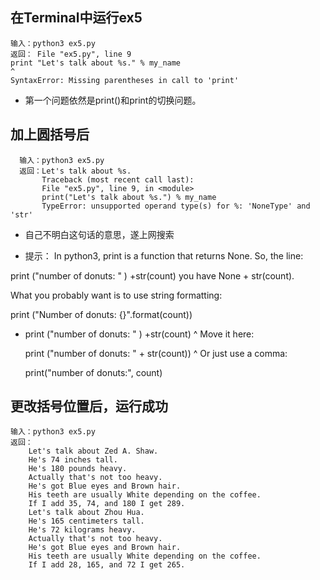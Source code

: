 ## 在Terminal中运行ex5

    输入：python3 ex5.py
    返回： File "ex5.py", line 9
    print "Let's talk about %s." % my_name
    ^
    SyntaxError: Missing parentheses in call to 'print'

- 第一个问题依然是print()和print的切换问题。

## 加上圆括号后

      输入：python3 ex5.py
      返回：Let's talk about %s.
           Traceback (most recent call last):
           File "ex5.py", line 9, in <module>
           print("Let's talk about %s.") % my_name
           TypeError: unsupported operand type(s) for %: 'NoneType' and 'str'

- 自己不明白这句话的意思，遂上网搜索

* 提示：
 In python3, print is a function that returns None. So, the line:

 print ("number of donuts: " ) +str(count)
 you have None + str(count).

 What you probably want is to use string formatting:

 print ("Number of donuts: {}".format(count))


* print ("number of donuts: " ) +str(count)
                            ^
  Move it here:

  print ("number of donuts: " + str(count))
                                        ^
  Or just use a comma:

  print("number of donuts:", count)

## 更改括号位置后，运行成功

    输入：python3 ex5.py
    返回：
        Let's talk about Zed A. Shaw.
        He's 74 inches tall.
        He's 180 pounds heavy.
        Actually that's not too heavy.
        He's got Blue eyes and Brown hair.
        His teeth are usually White depending on the coffee.
        If I add 35, 74, and 180 I get 289.
        Let's talk about Zhou Hua.
        He's 165 centimeters tall.
        He's 72 kilograms heavy.
        Actually that's not too heavy.
        He's got Blue eyes and Brown hair.
        His teeth are usually White depending on the coffee.
        If I add 28, 165, and 72 I get 265.
